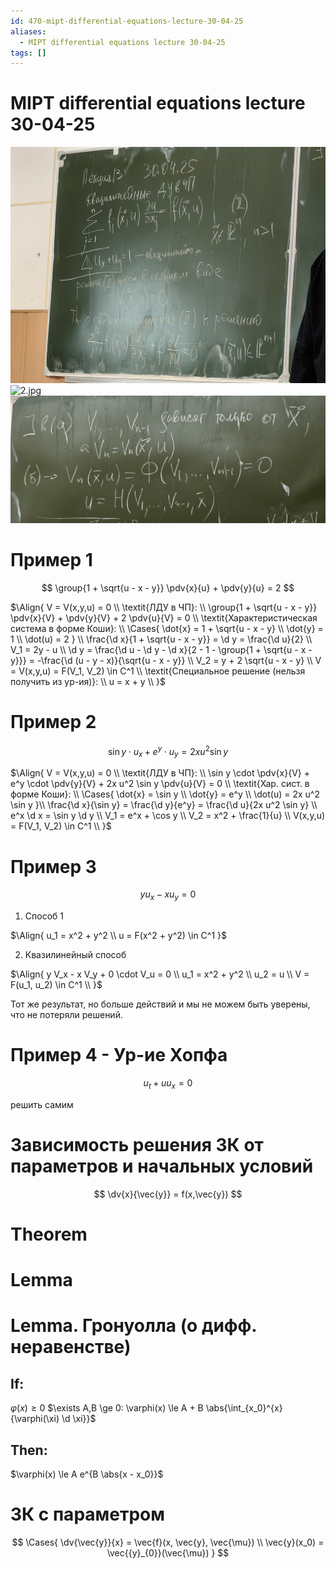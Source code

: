 ```yaml
---
id: 470-mipt-differential-equations-lecture-30-04-25
aliases:
  - MIPT differential equations lecture 30-04-25
tags: []
---
```


# MIPT differential equations lecture 30-04-25

![1.jpg](assets/imgs/30-04-25_11-31-35_645_IMG_20250430_104921.jpg)
![2.jpg](assets/imgs/30-04-25_11-31-35_801_IMG_20250430_105439.jpg)
![3.jpg](assets/imgs/30-04-25_11-31-35_271_IMG_20250430_110131.jpg)

# Пример 1

$$
\group{1 + \sqrt{u - x - y}} \pdv{x}{u} + \pdv{y}{u} = 2
$$

$\Align{
V = V(x,y,u) = 0 \\
\textit{ЛДУ в ЧП}: \\
\group{1 + \sqrt{u - x - y}} \pdv{x}{V} + \pdv{y}{V} + 2 \pdv{u}{V} = 0 \\
\textit{Характеристическая система в форме Коши}: \\
\Cases{
\dot{x} = 1 + \sqrt{u - x - y} \\
\dot{y} = 1 \\
\dot(u) = 2
} \\
\frac{\d x}{1 + \sqrt{u - x - y}} = \d y = \frac{\d u}{2} \\
V_1 = 2y - u \\
\d y = \frac{\d u - \d y - \d x}{2 - 1 - \group{1 + \sqrt{u - x - y}}} =
-\frac{\d (u - y - x)}{\sqrt{u - x - y}} \\
V_2 = y + 2 \sqrt{u - x - y} \\
V = V(x,y,u) = F(V_1, V_2) \in C^1 \\
\textit{Специальное решение (нельзя получить из ур-ия)}: \\
u = x + y \\
}$

# Пример 2

$$
\sin y \cdot u_x + e^y \cdot u_y = 2x u^2 \sin y
$$

$\Align{
V = V(x,y,u) = 0 \\
\textit{ЛДУ в ЧП}: \\
\sin y \cdot \pdv{x}{V} + e^y \cdot \pdv{y}{V} + 2x u^2 \sin y \pdv{u}{V} = 0 \\
\textit{Хар. сист. в форме Коши}: \\
\Cases{
\dot{x} = \sin y \\
\dot{y} = e^y \\
\dot(u) = 2x u^2 \sin y
}\\
\frac{\d x}{\sin y} = \frac{\d y}{e^y} = \frac{\d u}{2x u^2 \sin y} \\
e^x \d x = \sin y \d y \\
V_1 = e^x + \cos y \\
V_2 = x^2 + \frac{1}{u} \\
V(x,y,u) = F(V_1, V_2) \in C^1 \\
}$

# Пример 3

$$
y u_x - x u_y = 0
$$

1. Способ 1

$\Align{
u_1 = x^2 + y^2 \\
u = F(x^2 + y^2) \in C^1
}$

2. Квазилинейный способ

$\Align{
y V_x - x V_y + 0 \cdot V_u = 0 \\
u_1 = x^2 + y^2 \\
u_2 = u \\
V = F(u_1, u_2) \in C^1 \\
}$

Тот же результат, но больше действий и мы не можем быть уверены, что не потеряли решений.

# Пример 4 - Ур-ие Хопфа

$$
u_t + u u_x = 0
$$

решить самим

# Зависимость решения ЗК от параметров и начальных условий

$$
\dv{x}{\vec{y}} = f(x,\vec{y})
$$

# Theorem

# Lemma

# Lemma. Гронуолла (о дифф. неравенстве)

## If:

$\varphi(x) \ge 0$
$\exists A,B \ge 0: \varphi(x) \le A + B \abs{\int_{x_0}^{x}{\varphi(\xi) \d \xi}}$

## Then:

$\varphi(x) \le A e^{B \abs{x - x_0}}$

# ЗК с параметром

$$
\Cases{
\dv{\vec{y}}{x} = \vec{f}(x, \vec{y}, \vec{\mu}) \\
\vec{y}(x_0) = \vec{{y}_{0}}(\vec{\mu})
}
$$
